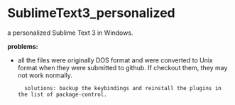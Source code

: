 # SublimeText3_personalized
a personalized Sublime Text 3 in Windows.

**problems:**

* all the files were originally DOS format and were converted to Unix format when they were submitted to github. If checkout them, they may not work normally.

		solutions: backup the keybindings and reinstall the plugins in the list of package-control.

